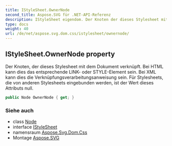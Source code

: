 ```yaml
---
title: IStyleSheet.OwnerNode
second_title: Aspose.SVG für .NET-API-Referenz
description: IStyleSheet eigendom. Der Knoten der dieses Stylesheet mit dem Dokument verknüpft. Bei HTML kann dies das entsprechende LINK oder STYLEElement sein. Bei XML kann dies die Verknüpfungsverarbeitungsanweisung sein. Für Stylesheets die von anderen Stylesheets eingebunden werden ist der Wert dieses Attributs null.
type: docs
weight: 40
url: /de/net/aspose.svg.dom.css/istylesheet/ownernode/
---
```

## IStyleSheet.OwnerNode property

Der Knoten, der dieses Stylesheet mit dem Dokument verknüpft. Bei HTML kann dies das entsprechende LINK- oder STYLE-Element sein. Bei XML kann dies die Verknüpfungsverarbeitungsanweisung sein. Für Stylesheets, die von anderen Stylesheets eingebunden werden, ist der Wert dieses Attributs null.

```csharp
public Node OwnerNode { get; }
```

### Siehe auch

* class [Node](../../../aspose.svg.dom/node/)
* interface [IStyleSheet](../)
* namensraum [Aspose.Svg.Dom.Css](../../istylesheet/)
* Montage [Aspose.SVG](../../../)


